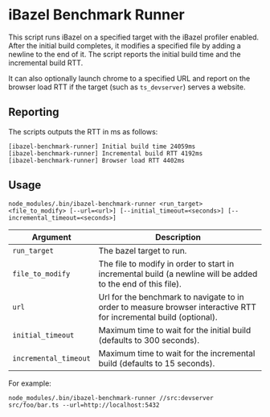 # iBazel Benchmark Runner

This script runs iBazel on a specified target with the iBazel profiler enabled. After the initial build completes, it modifies a specified file by adding a newline to the end of it. The script reports the initial build time and the incremental build RTT.

It can also optionally launch chrome to a specified URL and report on the browser load RTT if the target (such as `ts_devserver`) serves a website.

## Reporting

The scripts outputs the RTT in ms as follows:

```
[ibazel-benchmark-runner] Initial build time 24059ms
[ibazel-benchmark-runner] Incremental build RTT 4192ms
[ibazel-benchmark-runner] Browser load RTT 4402ms
```

## Usage

`node_modules/.bin/ibazel-benchmark-runner <run_target> <file_to_modify> [--url=<url>] [--initial_timeout=<seconds>] [--incremental_timeout=<seconds>]`

| Argument | Description |
| ------------- | ------------- |
| `run_target` | The bazel target to run. |
| `file_to_modify` | The file to modify in order to start in incremental build (a newline will be added to the end of this file). |
| `url` | Url for the benchmark to navigate to in order to measure browser interactive RTT for incremental build (optional). |
| `initial_timeout` | Maximum time to wait for the initial build (defaults to 300 seconds). |
| `incremental_timeout` | Maximum time to wait for the incremental build (defaults to 15 seconds). |

For example:

`node_modules/.bin/ibazel-benchmark-runner //src:devserver src/foo/bar.ts --url=http://localhost:5432`
